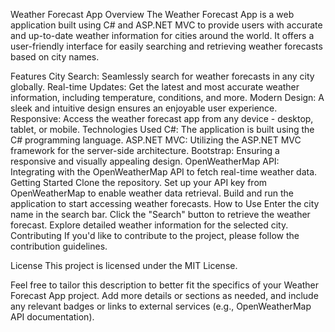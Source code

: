 Weather Forecast App
Overview
The Weather Forecast App is a web application built using C# and ASP.NET MVC to provide users with accurate and up-to-date weather information for cities around the world. It offers a user-friendly interface for easily searching and retrieving weather forecasts based on city names.

Features
City Search: Seamlessly search for weather forecasts in any city globally.
Real-time Updates: Get the latest and most accurate weather information, including temperature, conditions, and more.
Modern Design: A sleek and intuitive design ensures an enjoyable user experience.
Responsive: Access the weather forecast app from any device - desktop, tablet, or mobile.
Technologies Used
C#: The application is built using the C# programming language.
ASP.NET MVC: Utilizing the ASP.NET MVC framework for the server-side architecture.
Bootstrap: Ensuring a responsive and visually appealing design.
OpenWeatherMap API: Integrating with the OpenWeatherMap API to fetch real-time weather data.
Getting Started
Clone the repository.
Set up your API key from OpenWeatherMap to enable weather data retrieval.
Build and run the application to start accessing weather forecasts.
How to Use
Enter the city name in the search bar.
Click the "Search" button to retrieve the weather forecast.
Explore detailed weather information for the selected city.
Contributing
If you'd like to contribute to the project, please follow the contribution guidelines.

License
This project is licensed under the MIT License.

Feel free to tailor this description to better fit the specifics of your Weather Forecast App project. Add more details or sections as needed, and include any relevant badges or links to external services (e.g., OpenWeatherMap API documentation).
